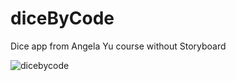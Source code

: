 # diceByCode

Dice app from Angela Yu course without Storyboard




![dicebycode](https://github.com/Hesoyam07/diceByCode/assets/140389449/faa29e46-e8f6-4b25-b786-8da23aa581c3)

